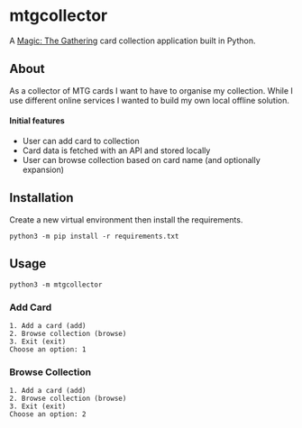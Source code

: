 # mtgcollector
A [Magic: The Gathering](https://magic.wizards.com/en/magic-gameplay) card collection application built in Python.

## About
As a collector of MTG cards I want to have to organise my collection. While I use different online services I wanted to build my own local offline solution.
#### Initial features
* User can add card to collection
* Card data is fetched with an API and stored locally
* User can browse collection based on card name (and optionally expansion)

## Installation
Create a new virtual environment then install the requirements.
```
python3 -m pip install -r requirements.txt
```

## Usage
```
python3 -m mtgcollector
```
### Add Card
```
1. Add a card (add)
2. Browse collection (browse)
3. Exit (exit)
Choose an option: 1
```

### Browse Collection
```
1. Add a card (add)
2. Browse collection (browse)
3. Exit (exit)
Choose an option: 2
```
